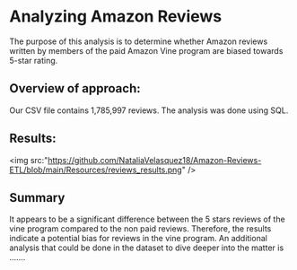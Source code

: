 # Analyzing Amazon Reviews

The purpose of this analysis is to determine whether Amazon reviews written by members of the paid Amazon Vine program are biased towards 5-star rating.

## Overview of approach:

Our CSV file contains 1,785,997 reviews.  The analysis was done using SQL.

## Results: 

<img src:"https://github.com/NataliaVelasquez18/Amazon-Reviews-ETL/blob/main/Resources/reviews_results.png" />


## Summary 

It appears to be a significant difference between the 5 stars reviews of the vine program compared to the non paid reviews.  Therefore, the results indicate a potential bias for reviews in the vine program.  An additional analysis that could be done in the dataset to dive deeper into the matter is .......
